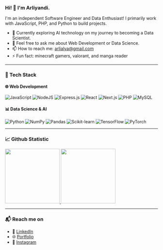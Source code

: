 ### Hi! 👋 I'm Arliyandi.

I'm an independent Software Engineer and Data Enthusiast! I primarily work with JavaScript, PHP, and Python to build projects.

- 🌱 Currently exploring AI technology on my journey to becoming a Data Scientist.
- 💬 Feel free to ask me about Web Development or Data Science.
- 📫 How to reach me: arlialya@gmail.com
- ⚡ Fun fact: minecraft gamers, valorant, and manga reader

---

### 🚀 Tech Stack

#### 🌐 Web Development  
![JavaScript](https://img.shields.io/badge/JavaScript-F7DF1E?style=for-the-badge&logo=javascript&logoColor=black)
![NodeJS](https://img.shields.io/badge/Node.js-43853D?style=for-the-badge&logo=node.js&logoColor=white)
![Express.js](https://img.shields.io/badge/Express.js-000000?style=for-the-badge&logo=express&logoColor=white)
![React](https://img.shields.io/badge/React-20232A?style=for-the-badge&logo=react&logoColor=61DAFB)
![Next.js](https://img.shields.io/badge/Next.js-000000?style=for-the-badge&logo=next.js&logoColor=white)
![PHP](https://img.shields.io/badge/PHP-777BB4?style=for-the-badge&logo=php&logoColor=white)
![MySQL](https://img.shields.io/badge/MySQL-4479A1?style=for-the-badge&logo=mysql&logoColor=white)


#### 📊 Data Science & AI  
![Python](https://img.shields.io/badge/Python-3776AB?style=for-the-badge&logo=python&logoColor=white)
![NumPy](https://img.shields.io/badge/NumPy-013243?style=for-the-badge&logo=numpy&logoColor=white)
![Pandas](https://img.shields.io/badge/Pandas-150458?style=for-the-badge&logo=pandas&logoColor=white)
![Scikit-learn](https://img.shields.io/badge/Scikit--learn-F7931E?style=for-the-badge&logo=scikit-learn&logoColor=white)
![TensorFlow](https://img.shields.io/badge/TensorFlow-FF6F00?style=for-the-badge&logo=tensorflow&logoColor=white)
![PyTorch](https://img.shields.io/badge/PyTorch-EE4C2C?style=for-the-badge&logo=pytorch&logoColor=white)

---

### 📈 Github Statistic
<p align="left">
<a href="https://github.com/M4tchaa">
  <img height="180em" src="https://github-readme-stats-eight-theta.vercel.app/api?username=M4tchaa&show_icons=true&theme=algolia&include_all_commits=true&count_private=true"/>
  <img height="180em" src="https://github-readme-stats-eight-theta.vercel.app/api/top-langs/?username=M4tchaa&layout=compact&langs_count=8&theme=algolia"/>
</a>
</p>

---

### 📬 Reach me on
- 💼 [LinkedIn](https://www.linkedin.com/in/arliyandi-m11/)
- 🌐 [Portfolio](https://itsmatcha.yukngajibogor.com)
- 📸 [Instagram](https://www.instagram.com/arliyandi_11/)

